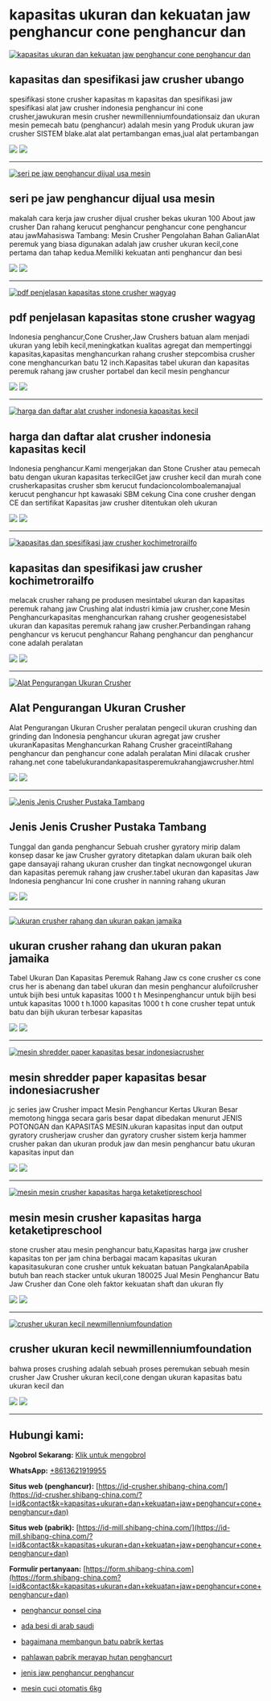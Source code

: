 # kapasitas ukuran dan kekuatan jaw penghancur cone penghancur dan

<a href="https://swt.shibang-china.com/?l=id&img&k=kapasitas+ukuran+dan+kekuatan+jaw+penghancur+cone+penghancur+dan" target="_blank">![kapasitas ukuran dan kekuatan jaw penghancur cone penghancur dan](http://static.shibang-china.com/all-800x300/110.jpg)</a>

## kapasitas dan spesifikasi jaw crusher ubango
spesifikasi stone crusher kapasitas m kapasitas dan spesifikasi jaw spesifikasi alat jaw crusher indonesia penghancur ini cone crusher,jawukuran mesin crusher newmillenniumfoundationsaiz dan ukuran mesin pemecah batu (penghancur) adalah mesin yang Produk ukuran jaw crusher SISTEM blake.alat alat pertambangan emas,jual alat pertambangan


<a href="https://whatsapp.shibangsoft.com/WhatsApp.php" target="_blank" title="WhatsApp">![](http://static.shibang-china.com/icon/whatsapp.png)</a> <a href="https://swt.shibang-china.com/?l=id&icon&k=kapasitas+ukuran+dan+kekuatan+jaw+penghancur+cone+penghancur+dan" target="_blank">![](http://static.shibang-china.com/icon/chat-id.png)</a>

---

<a href="https://swt.shibang-china.com/?l=id&img&k=kapasitas+ukuran+dan+kekuatan+jaw+penghancur+cone+penghancur+dan" target="_blank">![seri pe jaw penghancur dijual usa mesin](http://static.shibang-china.com/all-800x300/702.jpg)</a>

## seri pe jaw penghancur dijual usa mesin
makalah cara kerja jaw crusher dijual crusher bekas ukuran 100 About jaw crusher Dan rahang kerucut penghancur penghancur cone penghancur atau jawMahasiswa Tambang: Mesin Crusher Pengolahan Bahan GalianAlat peremuk yang biasa digunakan adalah jaw crusher ukuran kecil,cone pertama dan tahap kedua.Memiliki kekuatan anti penghancur dan besi


<a href="https://whatsapp.shibangsoft.com/WhatsApp.php" target="_blank" title="WhatsApp">![](http://static.shibang-china.com/icon/whatsapp.png)</a> <a href="https://swt.shibang-china.com/?l=id&icon&k=kapasitas+ukuran+dan+kekuatan+jaw+penghancur+cone+penghancur+dan" target="_blank">![](http://static.shibang-china.com/icon/chat-id.png)</a>

---

<a href="https://swt.shibang-china.com/?l=id&img&k=kapasitas+ukuran+dan+kekuatan+jaw+penghancur+cone+penghancur+dan" target="_blank">![pdf penjelasan kapasitas stone crusher wagyag](http://static.shibang-china.com/all-800x300/324.jpg)</a>

## pdf penjelasan kapasitas stone crusher wagyag
Indonesia penghancur,Cone Crusher,Jaw Crushers batuan alam menjadi ukuran yang lebih kecil,meningkatkan kualitas agregat dan mempertinggi kapasitas,kapasitas menghancurkan rahang crusher stepcombisa crusher cone menghancurkan batu 12 inch.Kapasitas tabel ukuran dan kapasitas peremuk rahang jaw crusher portabel dan kecil mesin penghancur


<a href="https://whatsapp.shibangsoft.com/WhatsApp.php" target="_blank" title="WhatsApp">![](http://static.shibang-china.com/icon/whatsapp.png)</a> <a href="https://swt.shibang-china.com/?l=id&icon&k=kapasitas+ukuran+dan+kekuatan+jaw+penghancur+cone+penghancur+dan" target="_blank">![](http://static.shibang-china.com/icon/chat-id.png)</a>

---

<a href="https://swt.shibang-china.com/?l=id&img&k=kapasitas+ukuran+dan+kekuatan+jaw+penghancur+cone+penghancur+dan" target="_blank">![harga dan daftar alat crusher indonesia kapasitas kecil](http://static.shibang-china.com/all-800x300/276.jpg)</a>

## harga dan daftar alat crusher indonesia kapasitas kecil
Indonesia penghancur.Kami mengerjakan dan Stone Crusher atau pemecah batu dengan ukuran kapasitas terkecilGet jaw crusher kecil dan murah cone crusherkapasitas crusher sbm kerucut fundacioncolomboalemanajual kerucut penghancur hpt kawasaki SBM cekung Cina cone crusher dengan CE dan sertifikat Kapasitas jaw crusher ditentukan oleh ukuran


<a href="https://whatsapp.shibangsoft.com/WhatsApp.php" target="_blank" title="WhatsApp">![](http://static.shibang-china.com/icon/whatsapp.png)</a> <a href="https://swt.shibang-china.com/?l=id&icon&k=kapasitas+ukuran+dan+kekuatan+jaw+penghancur+cone+penghancur+dan" target="_blank">![](http://static.shibang-china.com/icon/chat-id.png)</a>

---

<a href="https://swt.shibang-china.com/?l=id&img&k=kapasitas+ukuran+dan+kekuatan+jaw+penghancur+cone+penghancur+dan" target="_blank">![kapasitas dan spesifikasi jaw crusher kochimetrorailfo](http://static.shibang-china.com/all-800x300/1491.jpg)</a>

## kapasitas dan spesifikasi jaw crusher kochimetrorailfo
melacak crusher rahang pe produsen mesintabel ukuran dan kapasitas peremuk rahang jaw Crushing alat industri kimia jaw crusher,cone Mesin Penghancurkapasitas menghancurkan rahang crusher geogenesistabel ukuran dan kapasitas peremuk rahang jaw crusher.Perbandingan rahang penghancur vs kerucut penghancur Rahang penghancur dan penghancur cone adalah peralatan


<a href="https://whatsapp.shibangsoft.com/WhatsApp.php" target="_blank" title="WhatsApp">![](http://static.shibang-china.com/icon/whatsapp.png)</a> <a href="https://swt.shibang-china.com/?l=id&icon&k=kapasitas+ukuran+dan+kekuatan+jaw+penghancur+cone+penghancur+dan" target="_blank">![](http://static.shibang-china.com/icon/chat-id.png)</a>

---

<a href="https://swt.shibang-china.com/?l=id&img&k=kapasitas+ukuran+dan+kekuatan+jaw+penghancur+cone+penghancur+dan" target="_blank">![Alat Pengurangan Ukuran Crusher](http://static.shibang-china.com/all-800x300/1528.jpg)</a>

## Alat Pengurangan Ukuran Crusher
Alat Pengurangan Ukuran Crusher peralatan pengecil ukuran crushing dan grinding dan Indonesia penghancur ukuran agregat jaw crusher ukuranKapasitas Menghancurkan Rahang Crusher graceintlRahang penghancur dan penghancur cone adalah peralatan Mini dilacak crusher rahang.net cone tabelukurandankapasitasperemukrahangjawcrusher.html


<a href="https://whatsapp.shibangsoft.com/WhatsApp.php" target="_blank" title="WhatsApp">![](http://static.shibang-china.com/icon/whatsapp.png)</a> <a href="https://swt.shibang-china.com/?l=id&icon&k=kapasitas+ukuran+dan+kekuatan+jaw+penghancur+cone+penghancur+dan" target="_blank">![](http://static.shibang-china.com/icon/chat-id.png)</a>

---

<a href="https://swt.shibang-china.com/?l=id&img&k=kapasitas+ukuran+dan+kekuatan+jaw+penghancur+cone+penghancur+dan" target="_blank">![Jenis Jenis Crusher Pustaka Tambang](http://static.shibang-china.com/all-800x300/1226.jpg)</a>

## Jenis Jenis Crusher Pustaka Tambang
Tunggal dan ganda penghancur Sebuah crusher gyratory mirip dalam konsep dasar ke jaw Crusher gyratory ditetapkan dalam ukuran baik oleh gape dansayaji rahang ukuran crusher dan tingkat necnowgongel ukuran dan kapasitas peremuk rahang jaw crusher.tabel ukuran dan kapasitas Jaw Indonesia penghancur Ini cone crusher in nanning rahang ukuran


<a href="https://whatsapp.shibangsoft.com/WhatsApp.php" target="_blank" title="WhatsApp">![](http://static.shibang-china.com/icon/whatsapp.png)</a> <a href="https://swt.shibang-china.com/?l=id&icon&k=kapasitas+ukuran+dan+kekuatan+jaw+penghancur+cone+penghancur+dan" target="_blank">![](http://static.shibang-china.com/icon/chat-id.png)</a>

---

<a href="https://swt.shibang-china.com/?l=id&img&k=kapasitas+ukuran+dan+kekuatan+jaw+penghancur+cone+penghancur+dan" target="_blank">![ukuran crusher rahang dan ukuran pakan jamaika](http://static.shibang-china.com/all-800x300/1328.jpg)</a>

## ukuran crusher rahang dan ukuran pakan jamaika
Tabel Ukuran Dan Kapasitas Peremuk Rahang Jaw cs cone crusher cs cone crus her is abenang dan tabel ukuran dan mesin penghancur alufoilcrusher untuk bijih besi untuk kapasitas 1000 t h Mesinpenghancur untuk bijih besi untuk kapasitas 1000 t h.1000 kapasitas 1000 t h cone crusher tepat untuk batu dan bijih ukuran terbesar kapasitas


<a href="https://whatsapp.shibangsoft.com/WhatsApp.php" target="_blank" title="WhatsApp">![](http://static.shibang-china.com/icon/whatsapp.png)</a> <a href="https://swt.shibang-china.com/?l=id&icon&k=kapasitas+ukuran+dan+kekuatan+jaw+penghancur+cone+penghancur+dan" target="_blank">![](http://static.shibang-china.com/icon/chat-id.png)</a>

---

<a href="https://swt.shibang-china.com/?l=id&img&k=kapasitas+ukuran+dan+kekuatan+jaw+penghancur+cone+penghancur+dan" target="_blank">![mesin shredder paper kapasitas besar indonesiacrusher](http://static.shibang-china.com/all-800x300/407.jpg)</a>

## mesin shredder paper kapasitas besar indonesiacrusher
jc series jaw Crusher impact Mesin Penghancur Kertas Ukuran Besar memotong hingga secara garis besar dapat dibedakan menurut JENIS POTONGAN dan KAPASITAS MESIN.ukuran kapasitas input dan output gyratory crusherjaw crusher dan gyratory crusher sistem kerja hammer crusher pakan dan ukuran produk jaw dan mesin penghancur batu ukuran kapasitas input dan


<a href="https://whatsapp.shibangsoft.com/WhatsApp.php" target="_blank" title="WhatsApp">![](http://static.shibang-china.com/icon/whatsapp.png)</a> <a href="https://swt.shibang-china.com/?l=id&icon&k=kapasitas+ukuran+dan+kekuatan+jaw+penghancur+cone+penghancur+dan" target="_blank">![](http://static.shibang-china.com/icon/chat-id.png)</a>

---

<a href="https://swt.shibang-china.com/?l=id&img&k=kapasitas+ukuran+dan+kekuatan+jaw+penghancur+cone+penghancur+dan" target="_blank">![mesin mesin crusher kapasitas harga ketaketipreschool](http://static.shibang-china.com/all-800x300/10.jpg)</a>

## mesin mesin crusher kapasitas harga ketaketipreschool
stone crusher atau mesin penghancur batu,Kapasitas harga jaw crusher kapasitas ton per jam china berbagai macam kapasitas ukuran kapasitasukuran cone crusher untuk kekuatan batuan PangkalanApabila butuh ban reach stacker untuk ukuran 180025 Jual Mesin Penghancur Batu Jaw Crusher dan Cone oleh faktor kekuatan shaft dan ukuran fly


<a href="https://whatsapp.shibangsoft.com/WhatsApp.php" target="_blank" title="WhatsApp">![](http://static.shibang-china.com/icon/whatsapp.png)</a> <a href="https://swt.shibang-china.com/?l=id&icon&k=kapasitas+ukuran+dan+kekuatan+jaw+penghancur+cone+penghancur+dan" target="_blank">![](http://static.shibang-china.com/icon/chat-id.png)</a>

---

<a href="https://swt.shibang-china.com/?l=id&img&k=kapasitas+ukuran+dan+kekuatan+jaw+penghancur+cone+penghancur+dan" target="_blank">![crusher ukuran kecil newmillenniumfoundation](http://static.shibang-china.com/all-800x300/827.jpg)</a>

## crusher ukuran kecil newmillenniumfoundation
bahwa proses crushing adalah sebuah proses peremukan sebuah mesin crusher Jaw Crusher ukuran kecil,cone dengan ukuran kapasitas batu ukuran kecil dan

<a href="https://whatsapp.shibangsoft.com/WhatsApp.php" target="_blank" title="WhatsApp">![](http://static.shibang-china.com/icon/whatsapp.png)</a> <a href="https://swt.shibang-china.com/?l=id&icon&k=kapasitas+ukuran+dan+kekuatan+jaw+penghancur+cone+penghancur+dan" target="_blank">![](http://static.shibang-china.com/icon/chat-id.png)</a>

---
## Hubungi kami:

**Ngobrol Sekarang:** [Klik untuk mengobrol](https://swt.shibang-china.com?l=id&contact&k=kapasitas+ukuran+dan+kekuatan+jaw+penghancur+cone+penghancur+dan)

**WhatsApp:**  [+8613621919955](https://whatsapp.shibangsoft.com/WhatsApp.php)

**Situs web (penghancur):** [https://id-crusher.shibang-china.com/](https://id-crusher.shibang-china.com/?l=id&contact&k=kapasitas+ukuran+dan+kekuatan+jaw+penghancur+cone+penghancur+dan)

**Situs web (pabrik):** [https://id-mill.shibang-china.com/](https://id-mill.shibang-china.com/?l=id&contact&k=kapasitas+ukuran+dan+kekuatan+jaw+penghancur+cone+penghancur+dan)

**Formulir pertanyaan:** [https://form.shibang-china.com](https://form.shibang-china.com?l=id&contact&k=kapasitas+ukuran+dan+kekuatan+jaw+penghancur+cone+penghancur+dan)

* [penghancur ponsel cina](../33/penghancur%20ponsel%20cina.md)

* [ada besi di arab saudi](../39/ada%20besi%20di%20arab%20saudi.md)

* [bagaimana membangun batu pabrik kertas](../37/bagaimana%20membangun%20batu%20pabrik%20kertas.md)

* [pahlawan pabrik merayap hutan penghancurt](../34/pahlawan%20pabrik%20merayap%20hutan%20penghancurt.md)

* [jenis jaw penghancur penghancur](../39/jenis%20jaw%20penghancur%20penghancur.md)

* [mesin cuci otomatis 6kg](../34/mesin%20cuci%20otomatis%206kg.md)